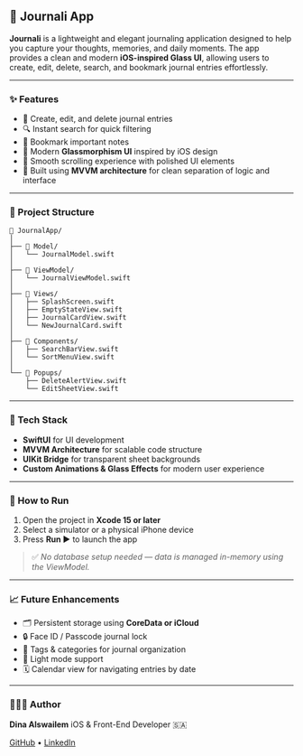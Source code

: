 
## 📓 Journali App

**Journali** is a lightweight and elegant journaling application designed to help you capture your thoughts, memories, and daily moments. The app provides a clean and modern **iOS-inspired Glass UI**, allowing users to create, edit, delete, search, and bookmark journal entries effortlessly.

---

### ✨ Features

* 📝 Create, edit, and delete journal entries
* 🔍 Instant search for quick filtering
* 🔖 Bookmark important notes
* 🎨 Modern **Glassmorphism UI** inspired by iOS design
* 📌 Smooth scrolling experience with polished UI elements
* 🧠 Built using **MVVM architecture** for clean separation of logic and interface

---

### 🧠 Project Structure

```
📁 JournalApp/
│
├── 📁 Model/
│   └── JournalModel.swift
│
├── 📁 ViewModel/
│   └── JournalViewModel.swift
│
├── 📁 Views/
│   ├── SplashScreen.swift
│   ├── EmptyStateView.swift
│   ├── JournalCardView.swift
│   └── NewJournalCard.swift
│
├── 📁 Components/
│   ├── SearchBarView.swift
│   └── SortMenuView.swift
│
└── 📁 Popups/
    ├── DeleteAlertView.swift
    └── EditSheetView.swift
```

---

### 🧩 Tech Stack

* **SwiftUI** for UI development
* **MVVM Architecture** for scalable code structure
* **UIKit Bridge** for transparent sheet backgrounds
* **Custom Animations & Glass Effects** for modern user experience

---

### 🚀 How to Run

1. Open the project in **Xcode 15 or later**
2. Select a simulator or a physical iPhone device
3. Press **Run ▶️** to launch the app

> ✅ *No database setup needed — data is managed in-memory using the ViewModel.*

---

### 📈 Future Enhancements

* 🗂️ Persistent storage using **CoreData or iCloud**
* 🔒 Face ID / Passcode journal lock
* 📌 Tags & categories for journal organization
* 🌙 Light mode support
* 🗓️ Calendar view for navigating entries by date

---

### 👩🏻‍💻 Author

**Dina Alswailem**
iOS & Front-End Developer 🇸🇦

[GitHub](https://github.com/Dina-Alswailem) • [LinkedIn](https://www.linkedin.com/in/dina-alswailem)
